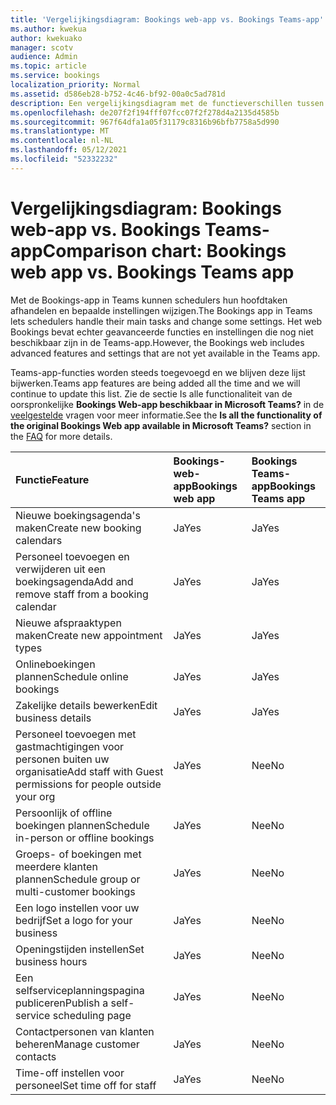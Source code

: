 ```yaml
---
title: 'Vergelijkingsdiagram: Bookings web-app vs. Bookings Teams-app'
ms.author: kwekua
author: kwekuako
manager: scotv
audience: Admin
ms.topic: article
ms.service: bookings
localization_priority: Normal
ms.assetid: d586eb28-b752-4c46-bf92-00a0c5ad781d
description: Een vergelijkingsdiagram met de functieverschillen tussen de web-app Bookings en de app Bookings Teams.
ms.openlocfilehash: de207f2f194fff07fcc07f2f278d4a2135d4585b
ms.sourcegitcommit: 967f64dfa1a05f31179c8316b96bfb7758a5d990
ms.translationtype: MT
ms.contentlocale: nl-NL
ms.lasthandoff: 05/12/2021
ms.locfileid: "52332232"
---
```

# <a name="comparison-chart-bookings-web-app-vs-bookings-teams-app"></a><span data-ttu-id="748a2-103">Vergelijkingsdiagram: Bookings web-app vs. Bookings Teams-app</span><span class="sxs-lookup"><span data-stu-id="748a2-103">Comparison chart: Bookings web app vs. Bookings Teams app</span></span>

<span data-ttu-id="748a2-104">Met de Bookings-app in Teams kunnen schedulers hun hoofdtaken afhandelen en bepaalde instellingen wijzigen.</span><span class="sxs-lookup"><span data-stu-id="748a2-104">The Bookings app in Teams lets schedulers handle their main tasks and change some settings.</span></span> <span data-ttu-id="748a2-105">Het web Bookings bevat echter geavanceerde functies en instellingen die nog niet beschikbaar zijn in de Teams-app.</span><span class="sxs-lookup"><span data-stu-id="748a2-105">However, the Bookings web includes advanced features and settings that are not yet available in the Teams app.</span></span>

<span data-ttu-id="748a2-106">Teams-app-functies worden steeds toegevoegd en we blijven deze lijst bijwerken.</span><span class="sxs-lookup"><span data-stu-id="748a2-106">Teams app features are being added all the time and we will continue to update this list.</span></span> <span data-ttu-id="748a2-107">Zie de sectie Is alle functionaliteit van de oorspronkelijke **Bookings Web-app beschikbaar in Microsoft Teams?** in de [veelgestelde](bookings-faq.yml) vragen voor meer informatie.</span><span class="sxs-lookup"><span data-stu-id="748a2-107">See the **Is all the functionality of the original Bookings Web app available in Microsoft Teams?** section in the [FAQ](bookings-faq.yml) for more details.</span></span>

| <span data-ttu-id="748a2-108">Functie</span><span class="sxs-lookup"><span data-stu-id="748a2-108">Feature</span></span> | <span data-ttu-id="748a2-109">Bookings-web-app</span><span class="sxs-lookup"><span data-stu-id="748a2-109">Bookings web app</span></span> | <span data-ttu-id="748a2-110">Bookings Teams-app</span><span class="sxs-lookup"><span data-stu-id="748a2-110">Bookings Teams app</span></span> |
|:---|:---|:---|
| <span data-ttu-id="748a2-111">Nieuwe boekingsagenda's maken</span><span class="sxs-lookup"><span data-stu-id="748a2-111">Create new booking calendars</span></span> | <span data-ttu-id="748a2-112">Ja</span><span class="sxs-lookup"><span data-stu-id="748a2-112">Yes</span></span> | <span data-ttu-id="748a2-113">Ja</span><span class="sxs-lookup"><span data-stu-id="748a2-113">Yes</span></span> |
| <span data-ttu-id="748a2-114">Personeel toevoegen en verwijderen uit een boekingsagenda</span><span class="sxs-lookup"><span data-stu-id="748a2-114">Add and remove staff from a booking calendar</span></span> | <span data-ttu-id="748a2-115">Ja</span><span class="sxs-lookup"><span data-stu-id="748a2-115">Yes</span></span> | <span data-ttu-id="748a2-116">Ja</span><span class="sxs-lookup"><span data-stu-id="748a2-116">Yes</span></span> |
| <span data-ttu-id="748a2-117">Nieuwe afspraaktypen maken</span><span class="sxs-lookup"><span data-stu-id="748a2-117">Create new appointment types</span></span> | <span data-ttu-id="748a2-118">Ja</span><span class="sxs-lookup"><span data-stu-id="748a2-118">Yes</span></span> | <span data-ttu-id="748a2-119">Ja</span><span class="sxs-lookup"><span data-stu-id="748a2-119">Yes</span></span> |
| <span data-ttu-id="748a2-120">Onlineboekingen plannen</span><span class="sxs-lookup"><span data-stu-id="748a2-120">Schedule online bookings</span></span> | <span data-ttu-id="748a2-121">Ja</span><span class="sxs-lookup"><span data-stu-id="748a2-121">Yes</span></span> | <span data-ttu-id="748a2-122">Ja</span><span class="sxs-lookup"><span data-stu-id="748a2-122">Yes</span></span> |
| <span data-ttu-id="748a2-123">Zakelijke details bewerken</span><span class="sxs-lookup"><span data-stu-id="748a2-123">Edit business details</span></span> | <span data-ttu-id="748a2-124">Ja</span><span class="sxs-lookup"><span data-stu-id="748a2-124">Yes</span></span> | <span data-ttu-id="748a2-125">Ja</span><span class="sxs-lookup"><span data-stu-id="748a2-125">Yes</span></span> |
| <span data-ttu-id="748a2-126">Personeel toevoegen met gastmachtigingen voor personen buiten uw organisatie</span><span class="sxs-lookup"><span data-stu-id="748a2-126">Add staff with Guest permissions for people outside your org</span></span> | <span data-ttu-id="748a2-127">Ja</span><span class="sxs-lookup"><span data-stu-id="748a2-127">Yes</span></span> | <span data-ttu-id="748a2-128">Nee</span><span class="sxs-lookup"><span data-stu-id="748a2-128">No</span></span> |
| <span data-ttu-id="748a2-129">Persoonlijk of offline boekingen plannen</span><span class="sxs-lookup"><span data-stu-id="748a2-129">Schedule in-person or offline bookings</span></span> | <span data-ttu-id="748a2-130">Ja</span><span class="sxs-lookup"><span data-stu-id="748a2-130">Yes</span></span> | <span data-ttu-id="748a2-131">Nee</span><span class="sxs-lookup"><span data-stu-id="748a2-131">No</span></span> |
| <span data-ttu-id="748a2-132">Groeps- of boekingen met meerdere klanten plannen</span><span class="sxs-lookup"><span data-stu-id="748a2-132">Schedule group or multi-customer bookings</span></span> | <span data-ttu-id="748a2-133">Ja</span><span class="sxs-lookup"><span data-stu-id="748a2-133">Yes</span></span> | <span data-ttu-id="748a2-134">Nee</span><span class="sxs-lookup"><span data-stu-id="748a2-134">No</span></span> |
| <span data-ttu-id="748a2-135">Een logo instellen voor uw bedrijf</span><span class="sxs-lookup"><span data-stu-id="748a2-135">Set a logo for your business</span></span> | <span data-ttu-id="748a2-136">Ja</span><span class="sxs-lookup"><span data-stu-id="748a2-136">Yes</span></span> | <span data-ttu-id="748a2-137">Nee</span><span class="sxs-lookup"><span data-stu-id="748a2-137">No</span></span> |
| <span data-ttu-id="748a2-138">Openingstijden instellen</span><span class="sxs-lookup"><span data-stu-id="748a2-138">Set business hours</span></span> | <span data-ttu-id="748a2-139">Ja</span><span class="sxs-lookup"><span data-stu-id="748a2-139">Yes</span></span> | <span data-ttu-id="748a2-140">Nee</span><span class="sxs-lookup"><span data-stu-id="748a2-140">No</span></span> |
| <span data-ttu-id="748a2-141">Een selfserviceplanningspagina publiceren</span><span class="sxs-lookup"><span data-stu-id="748a2-141">Publish a self-service scheduling page</span></span> | <span data-ttu-id="748a2-142">Ja</span><span class="sxs-lookup"><span data-stu-id="748a2-142">Yes</span></span> | <span data-ttu-id="748a2-143">Nee</span><span class="sxs-lookup"><span data-stu-id="748a2-143">No</span></span> |
| <span data-ttu-id="748a2-144">Contactpersonen van klanten beheren</span><span class="sxs-lookup"><span data-stu-id="748a2-144">Manage customer contacts</span></span> | <span data-ttu-id="748a2-145">Ja</span><span class="sxs-lookup"><span data-stu-id="748a2-145">Yes</span></span> | <span data-ttu-id="748a2-146">Nee</span><span class="sxs-lookup"><span data-stu-id="748a2-146">No</span></span> |
| <span data-ttu-id="748a2-147">Time-off instellen voor personeel</span><span class="sxs-lookup"><span data-stu-id="748a2-147">Set time off for staff</span></span> | <span data-ttu-id="748a2-148">Ja</span><span class="sxs-lookup"><span data-stu-id="748a2-148">Yes</span></span> | <span data-ttu-id="748a2-149">Nee</span><span class="sxs-lookup"><span data-stu-id="748a2-149">No</span></span> |

